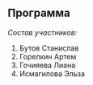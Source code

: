 ## Программа ##

_Состав участников:_
1. Бутов Станислав
2. Горелкин Артем
3. Гочияева Лиана
4. Исмагилова Эльза
